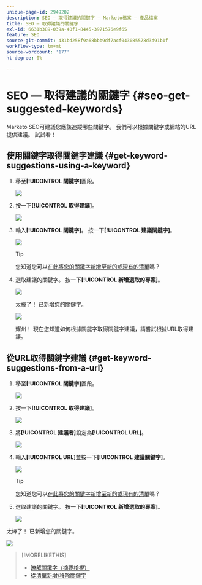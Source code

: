 ```yaml
---
unique-page-id: 2949202
description: SEO — 取得建議的關鍵字 — Marketo檔案 — 產品檔案
title: SEO — 取得建議的關鍵字
exl-id: 6631b389-039a-40f1-8445-3971576e9f65
feature: SEO
source-git-commit: 431bd258f9a68bbb9df7acf043085578d3d91b1f
workflow-type: tm+mt
source-wordcount: '177'
ht-degree: 0%

---
```


# SEO — 取得建議的關鍵字 {#seo-get-suggested-keywords}

Marketo SEO可建議您應該追蹤哪些關鍵字。 我們可以根據關鍵字或網站的URL提供建議。 試試看！

## 使用關鍵字取得關鍵字建議 {#get-keyword-suggestions-using-a-keyword}

1. 移至&#x200B;**[!UICONTROL 關鍵字]**&#x200B;區段。

   ![](assets/image2014-9-18-10-3a51-3a41.png)

1. 按一下&#x200B;**[!UICONTROL 取得建議]**。

   ![](assets/image2014-9-18-10-3a52-3a42.png)

1. 輸入&#x200B;**[!UICONTROL 關鍵字]**。 按一下&#x200B;**[!UICONTROL 建議關鍵字]**。

   ![](assets/image2014-9-18-10-3a53-3a14.png)

   >[!TIP]
   >
   >您知道您可以[在此將您的關鍵字新增至新的或現有的清單](/help/marketo/product-docs/additional-apps/seo/understanding-seo/seo-managing-lists.md)嗎？

1. 選取建議的關鍵字。 按一下&#x200B;**[!UICONTROL 新增選取的專案]**。

   ![](assets/image2014-9-18-10-3a54-3a12.png)

   太棒了！ 已新增您的關鍵字。

   ![](assets/image2014-9-18-10-3a54-3a16.png)

   耀州！ 現在您知道如何根據關鍵字取得關鍵字建議，請嘗試根據URL取得建議。

## 從URL取得關鍵字建議  {#get-keyword-suggestions-from-a-url}

1. 移至&#x200B;**[!UICONTROL 關鍵字]**&#x200B;區段。

   ![](assets/image2014-9-18-10-3a54-3a26.png)

1. 按一下&#x200B;**[!UICONTROL 取得建議]**。

   ![](assets/image2014-9-18-11-3a4-3a43.png)

1. 將&#x200B;**[!UICONTROL 建議者]**&#x200B;設定為&#x200B;**[!UICONTROL URL]**。

   ![](assets/image2014-9-18-11-3a4-3a52.png)

1. 輸入&#x200B;**[!UICONTROL URL]**&#x200B;並按一下&#x200B;**[!UICONTROL 建議關鍵字]**。

   ![](assets/image2014-9-18-11-3a5-3a7.png)

   >[!TIP]
   >
   >您知道您可以[在此將您的關鍵字新增至新的或現有的清單](/help/marketo/product-docs/additional-apps/seo/understanding-seo/seo-managing-lists.md)嗎？

1. 選取建議的關鍵字。 按一下&#x200B;**[!UICONTROL 新增選取的專案]**。

   ![](assets/image2014-9-18-11-3a8-3a3.png)

太棒了！ 已新增您的關鍵字。

![](assets/image2014-9-18-11-3a8-3a25.png)

>[!MORELIKETHIS]
>
>* [瞭解關鍵字（摘要檢視）](/help/marketo/product-docs/additional-apps/seo/keywords/seo-understanding-keywords.md)
>* [從清單新增/移除關鍵字](/help/marketo/product-docs/additional-apps/seo/keywords/seo-add-remove-keywords-from-a-list.md)
